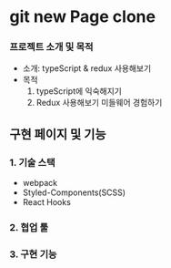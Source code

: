# git new Page clone


### 프로젝트 소개 및 목적 

- 소개: typeScript & redux 사용해보기 
- 목적
  1. typeScript에 익숙해지기 
  2. Redux 사용해보기 미들웨어 경험하기
  

## 구현 페이지 및 기능


### 1. 기술 스택

- webpack 
- Styled-Components(SCSS)
- React Hooks

### 2. 협업 툴

### 3. 구현 기능
